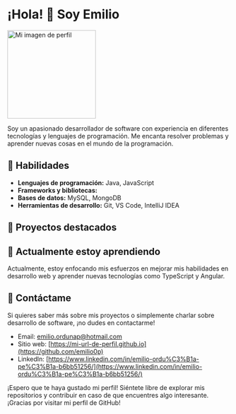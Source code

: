# ¡Hola! 👋 Soy Emilio

[<img src="https://mi-imagen-avatar.png" alt="Mi imagen de perfil" width="200px" />](https://mi-url-de-perfil.github.io)

Soy un apasionado desarrollador de software con experiencia en diferentes tecnologías y lenguajes de programación. Me encanta resolver problemas y aprender nuevas cosas en el mundo de la programación.

## 🚀 Habilidades

- **Lenguajes de programación:** Java, JavaScript
- **Frameworks y bibliotecas:** 
- **Bases de datos:** MySQL, MongoDB
- **Herramientas de desarrollo:** Git, VS Code, IntelliJ IDEA

## 🔭 Proyectos destacados


## 🌱 Actualmente estoy aprendiendo

Actualmente, estoy enfocando mis esfuerzos en mejorar mis habilidades en desarrollo web y aprender nuevas tecnologías como TypeScript y Angular.

## 💬 Contáctame

Si quieres saber más sobre mis proyectos o simplemente charlar sobre desarrollo de software, ¡no dudes en contactarme!

- Email: emilio.ordunap@hotmail.com
- Sitio web: [https://mi-url-de-perfil.github.io](https://github.com/emilio0p)
- LinkedIn: [https://www.linkedin.com/in/emilio-ordu%C3%B1a-pe%C3%B1a-b6bb51256/](https://www.linkedin.com/in/emilio-ordu%C3%B1a-pe%C3%B1a-b6bb51256/)

¡Espero que te haya gustado mi perfil! Siéntete libre de explorar mis repositorios y contribuir en caso de que encuentres algo interesante. ¡Gracias por visitar mi perfil de GitHub!
